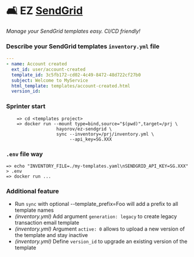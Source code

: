 # 🛋 EZ [SendGrid](https://sendgrid.com)
_Manage your SendGrid templates easy. CI/CD friendly!_

### Describe your SendGrid templates `inventory.yml` file

```yaml
---
- name: Account created
  ext_id: user/account-created
  template_id: 3c5fb172-cd02-4c49-8472-48d722cf27b0
  subject: Welcome to MyService 
  html_template: templates/account-created.html
  version_id:
```

### Sprinter start

```
    => cd <templates project>
    => docker run --mount type=bind,source="$(pwd)",target=/prj \
                   hayorov/ez-sendgrid \
                   sync --inventory=/prj/inventory.yml \
                        --api_key=SG.XXX
```

### `.env` file way

    => echo "INVENTORY_FILE=./my-templates.yaml\nSENDGRID_API_KEY=SG.XXX" > .env
    => docker run ...

### Additional feature

- Run `sync` with optional --template_prefix=Foo will add a prefix to all template names
- _(inventory.yml)_ Add argument `generation: legacy` to create legacy transaction email template
- _(inventory.yml)_ Argument `active: 0` allows to upload a new version of the template and stay inactive
- _(inventory.yml)_ Define `version_id` to upgrade an existing version of the template
